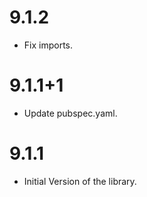 # 9.1.2

- Fix imports.

# 9.1.1+1

- Update pubspec.yaml.

# 9.1.1

- Initial Version of the library.

